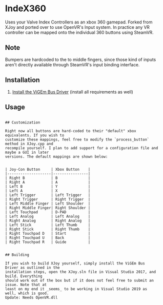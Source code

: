 # IndeX360

Uses your Valve Index Controllers as an xbox 360 gamepad. Forked from XJoy and ported over to use OpenVR's Input system.
In practice any VR controller can be mapped onto the individual 360 buttons using SteamVR.



## Note
Bumpers are hardcoded to the to middle fingers, since those kind of inputs aren't directly available through SteamVR's input binding interface.

## Installation

1. [Install the ViGEm Bus Driver](https://github.com/ViGEm/ViGEmBus/releases/tag/v1.16.112) (install all requirements as well)

## Usage

```

## Customization

Right now all buttons are hard-coded to their "default" xbox equivalents. If you wish to
customize these mappings, feel free to modify the `process_button` method in XJoy.cpp and
recompile yourself. I plan to add support for a configuration file and maybe a GUI in later
versions. The default mappings are shown below:


| Joy-Con Button     | Xbox Button    |
|--------------------|----------------|
| Right B            | B              |
| Right A            | A              |
| Left B             | Y              |
| Left A             | X              |
| Left Trigger       | Left Trigger   |
| Right Trigger      | Right Trigger  |
| Left Middle Finger | Left Shoulder  |
| Right Middle Finger| Right Shoulder |
| Left Touchpad      | D-PAD          |
| Left Analog        | Left Analog    |
| Right Analog       | Right Analog   |
| Left Stick         | Left Thumb     |
| Right Stick        | Right Thumb    |
| Right Touchpad D   | Start          |
| Right Touchpad U   | Back           |
| Right Touchpad R   | Guide          |


## Building

If you wish to build XJoy yourself, simply install the ViGEm Bus Driver as outlined in the
installation steps, open the XJoy.sln file in Visual Studio 2017, and build. Everything
should work out of the box but if it does not feel free to submit an issue. Note that at
least on my end it _seems_ to be working in Visual Studio 2019 as well, which is good.
Update: Needs OpenVR.dll

